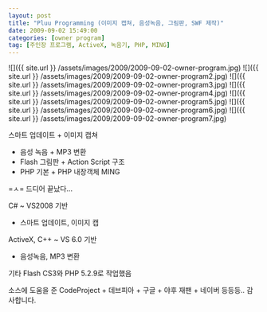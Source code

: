 ```yaml
---
layout: post
title: "Pluu Programming (이미지 캡쳐, 음성녹음, 그림판, SWF 제작)"
date: 2009-09-02 15:49:00
categories: [owner program]
tag: [주인장 프로그램, ActiveX, 녹음기, PHP, MING]
---
```


![]({{ site.url }} /assets/images/2009/2009-09-02-owner-program.jpg)
![]({{ site.url }} /assets/images/2009/2009-09-02-owner-program2.jpg)
![]({{ site.url }} /assets/images/2009/2009-09-02-owner-program3.jpg)
![]({{ site.url }} /assets/images/2009/2009-09-02-owner-program4.jpg)
![]({{ site.url }} /assets/images/2009/2009-09-02-owner-program5.jpg)
![]({{ site.url }} /assets/images/2009/2009-09-02-owner-program6.jpg)
![]({{ site.url }} /assets/images/2009/2009-09-02-owner-program7.jpg)

스마트 업데이트 + 이미지 캡쳐
 + 음성 녹음 + MP3 변환
 + Flash 그림판 + Action Script 구조
 + PHP 기본 + PHP 내장객체 MING 

=ㅅ= 드디어 끝났다...

C# ~ VS2008 기반
 - 스마트 업데이트, 이미지 캡

ActiveX, C++ ~ VS 6.0 기반
 - 음성녹음, MP3 변환

기타 Flash CS3와 PHP 5.2.9로 작업했음

소스에 도움을 준 CodeProject + 데브피아 + 구글 + 야후 재팬 + 네이버 등등등..
감사합니다.